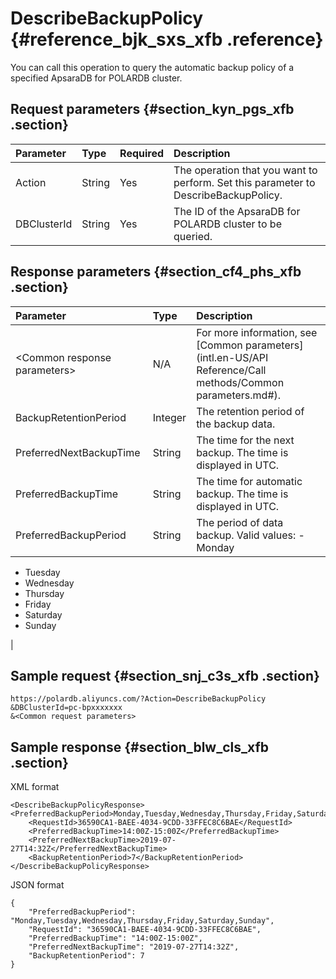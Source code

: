 # DescribeBackupPolicy {#reference_bjk_sxs_xfb .reference}

You can call this operation to query the automatic backup policy of a specified ApsaraDB for POLARDB cluster.

## Request parameters {#section_kyn_pgs_xfb .section}

|Parameter|Type|Required|Description|
|:--------|:---|:-------|:----------|
|Action|String|Yes|The operation that you want to perform. Set this parameter to DescribeBackupPolicy.|
|DBClusterId|String|Yes|The ID of the ApsaraDB for POLARDB cluster to be queried.|

## Response parameters {#section_cf4_phs_xfb .section}

|Parameter|Type|Description|
|:--------|:---|:----------|
|<Common response parameters\>|N/A|For more information, see [Common parameters](intl.en-US/API Reference/Call methods/Common parameters.md#).|
|BackupRetentionPeriod|Integer|The retention period of the backup data.|
|PreferredNextBackupTime|String|The time for the next backup. The time is displayed in UTC.|
|PreferredBackupTime|String|The time for automatic backup. The time is displayed in UTC.|
|PreferredBackupPeriod|String|The period of data backup. Valid values: -   Monday
-   Tuesday
-   Wednesday
-   Thursday
-   Friday
-   Saturday
-   Sunday

 |

## Sample request {#section_snj_c3s_xfb .section}

``` {#codeblock_6cz_l8s_gbo}
https://polardb.aliyuncs.com/?Action=DescribeBackupPolicy
&DBClusterId=pc-bpxxxxxxx
&<Common request parameters>
```

## Sample response {#section_blw_cls_xfb .section}

XML format

``` {#codeblock_bur_r3i_dqn}
<DescribeBackupPolicyResponse>
<PreferredBackupPeriod>Monday,Tuesday,Wednesday,Thursday,Friday,Saturday,Sunday</PreferredBackupPeriod>
    <RequestId>36590CA1-BAEE-4034-9CDD-33FFEC8C6BAE</RequestId>
    <PreferredBackupTime>14:00Z-15:00Z</PreferredBackupTime>
    <PreferredNextBackupTime>2019-07-27T14:32Z</PreferredNextBackupTime>
    <BackupRetentionPeriod>7</BackupRetentionPeriod>
</DescribeBackupPolicyResponse>
```

JSON format

``` {#codeblock_80l_2ik_1dw}
{
    "PreferredBackupPeriod": "Monday,Tuesday,Wednesday,Thursday,Friday,Saturday,Sunday",
    "RequestId": "36590CA1-BAEE-4034-9CDD-33FFEC8C6BAE",
    "PreferredBackupTime": "14:00Z-15:00Z",
    "PreferredNextBackupTime": "2019-07-27T14:32Z",
    "BackupRetentionPeriod": 7
}
```

